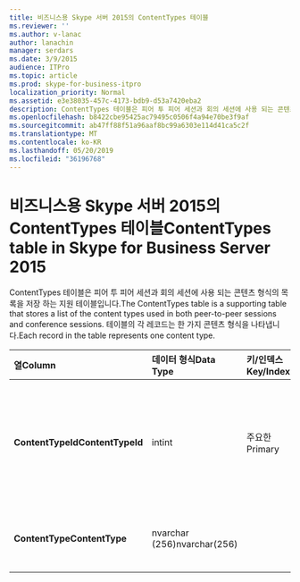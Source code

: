 ```yaml
---
title: 비즈니스용 Skype 서버 2015의 ContentTypes 테이블
ms.reviewer: ''
ms.author: v-lanac
author: lanachin
manager: serdars
ms.date: 3/9/2015
audience: ITPro
ms.topic: article
ms.prod: skype-for-business-itpro
localization_priority: Normal
ms.assetid: e3e38035-457c-4173-bdb9-d53a7420eba2
description: ContentTypes 테이블은 피어 투 피어 세션과 회의 세션에 사용 되는 콘텐츠 형식의 목록을 저장 하는 지원 테이블입니다. 테이블의 각 레코드는 한 가지 콘텐츠 형식을 나타냅니다.
ms.openlocfilehash: b8422cbe95425ac79495c0506f4a94e70be3f9af
ms.sourcegitcommit: ab47ff88f51a96aaf8bc99a6303e114d41ca5c2f
ms.translationtype: MT
ms.contentlocale: ko-KR
ms.lasthandoff: 05/20/2019
ms.locfileid: "36196768"
---
```

# <a name="contenttypes-table-in-skype-for-business-server-2015"></a><span data-ttu-id="07424-104">비즈니스용 Skype 서버 2015의 ContentTypes 테이블</span><span class="sxs-lookup"><span data-stu-id="07424-104">ContentTypes table in Skype for Business Server 2015</span></span>
 
<span data-ttu-id="07424-105">ContentTypes 테이블은 피어 투 피어 세션과 회의 세션에 사용 되는 콘텐츠 형식의 목록을 저장 하는 지원 테이블입니다.</span><span class="sxs-lookup"><span data-stu-id="07424-105">The ContentTypes table is a supporting table that stores a list of the content types used in both peer-to-peer sessions and conference sessions.</span></span> <span data-ttu-id="07424-106">테이블의 각 레코드는 한 가지 콘텐츠 형식을 나타냅니다.</span><span class="sxs-lookup"><span data-stu-id="07424-106">Each record in the table represents one content type.</span></span>
  
|<span data-ttu-id="07424-107">**열**</span><span class="sxs-lookup"><span data-stu-id="07424-107">**Column**</span></span>|<span data-ttu-id="07424-108">**데이터 형식**</span><span class="sxs-lookup"><span data-stu-id="07424-108">**Data Type**</span></span>|<span data-ttu-id="07424-109">**키/인덱스**</span><span class="sxs-lookup"><span data-stu-id="07424-109">**Key/Index**</span></span>|<span data-ttu-id="07424-110">**세부적인**</span><span class="sxs-lookup"><span data-stu-id="07424-110">**Details**</span></span>|
|:-----|:-----|:-----|:-----|
|<span data-ttu-id="07424-111">**ContentTypeId**</span><span class="sxs-lookup"><span data-stu-id="07424-111">**ContentTypeId**</span></span> <br/> |<span data-ttu-id="07424-112">int</span><span class="sxs-lookup"><span data-stu-id="07424-112">int</span></span>  <br/> |<span data-ttu-id="07424-113">주요한</span><span class="sxs-lookup"><span data-stu-id="07424-113">Primary</span></span>  <br/> |<span data-ttu-id="07424-114">콘텐츠 형식을 식별 하는 고유 번호입니다.</span><span class="sxs-lookup"><span data-stu-id="07424-114">Unique number identifying the content type.</span></span>  <br/> |
|<span data-ttu-id="07424-115">**ContentType**</span><span class="sxs-lookup"><span data-stu-id="07424-115">**ContentType**</span></span> <br/> |<span data-ttu-id="07424-116">nvarchar (256)</span><span class="sxs-lookup"><span data-stu-id="07424-116">nvarchar(256)</span></span>  <br/> ||<span data-ttu-id="07424-117">콘텐츠 형식 이름입니다.</span><span class="sxs-lookup"><span data-stu-id="07424-117">Content type name.</span></span>  <br/> |
   

